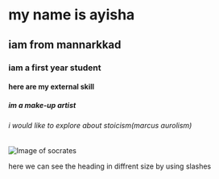 # my name is ayisha
## iam from mannarkkad
### iam a first year student
#### here are my external skill
##### im a make-up artist
###### i would like to explore about stoicism(marcus aurolism)
![Image of socrates](https://www.stoichandbook.co/content/images/size/w600/2025/01/incredaboy_photorealistic_image_of_socrates_on_the_streets_of_a_72a9b917-0d6d-433b-95f3-d5fa14d13a11-1.jpg)





here we can see the heading in diffrent size by using slashes
